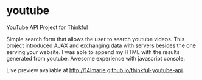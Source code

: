 # youtube
YouTube API Project for Thinkful

Simple search form that allows the user to search youtube videos. 
This project introduced AJAX and exchanging data with servers besides the one serving your website. 
I was able to append my HTML with the results generated from youtube. 
Awesome experience with javascript console. 

Live preview avaliable at http://14lmarie.github.io/thinkful-youtube-api.
